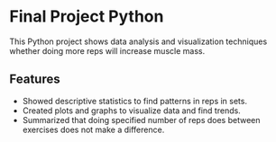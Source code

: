 # Final Project Python
This Python project shows data analysis and visualization techniques whether doing more reps will increase muscle mass.

## Features
- Showed descriptive statistics to find patterns in reps in sets.
- Created plots and graphs to visualize data and find trends.
- Summarized that doing specified number of reps does between exercises does not make a difference.
